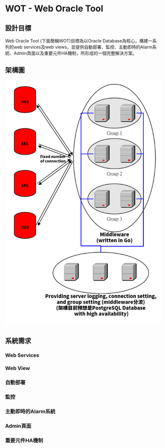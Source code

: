 # WOT - Web Oracle Tool

##  設計目標
Web Oracle Tool (下面簡稱WOT)目標為以Oracle Database為核心，構建一系列的web services及web views，並提供自動部署、監控、主動即時的Alarm系統、Admin頁面以及重要元件HA機制，所形成的一個完整解決方案。

## 架構圖

![](images/架構圖.PNG)

## 系統需求

###  Web Services
###  Web View
###  自動部署
###  監控
###  主動即時的Alarm系統
###  Admin頁面
###  重要元件HA機制


